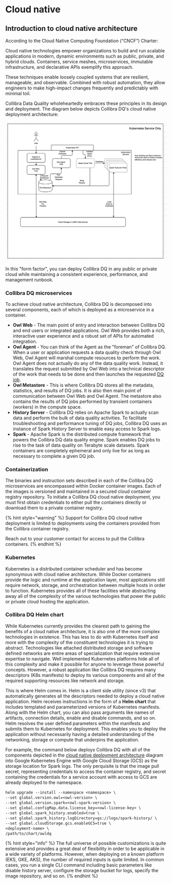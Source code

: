 # Cloud native

## Introduction to cloud native architecture

According to the Cloud Native Computing Foundation (“CNCF”) Charter:

Cloud native technologies empower organizations to build and run scalable applications in modern, dynamic environments such as public, private, and hybrid clouds. Containers, service meshes, microservices, immutable infrastructure, and declarative APIs exemplify this approach.

These techniques enable loosely coupled systems that are resilient, manageable, and observable. Combined with robust automation, they allow engineers to make high-impact changes frequently and predictably with minimal toil.

Collibra Data Quality wholeheartedly embraces these principles in its design and deployment. The diagram below depicts Collibra DQ's cloud native deployment architecture:

![](../../.gitbook/assets/owl-k8s-deployment.png)

In this "form factor", you can deploy Collibra DQ in any public or private cloud while maintaining a consistent experience, performance, and management runbook.

### Collibra DQ microservices

To achieve cloud native architecture, Collibra DQ is decomposed into several components, each of which is deployed as a microservice in a container.

* **Owl Web** - The main point of entry and interaction between Collibra DQ and end users or integrated applications. Owl Web provides both a rich, interactive user experience and a robust set of APIs for automated integration.
* **Owl Agent** - You can think of the Agent as the "foreman" of Collibra DQ. When a user or application requests a data quality check through Owl Web, Owl Agent will marshal compute resources to perform the work. Owl Agent does not actually do any of the data quality work. Instead, it translates the request submitted by Owl Web into a technical descriptor of the work that needs to be done and then launches the requested [DQ job](https://github.com/ernowlin/owluserdocs/blob/2022.07/installation/cloud-native-owldq/broken-reference/README.md).
* **Owl Metastore** - This is where Collibra DQ stores all the metadata, statistics, and results of DQ jobs. It is also then main point of communication between Owl Web and Owl Agent. The metastore also contains the results of DQ jobs performed by transient containers (workers) in the compute space.
* **History Server** - Collibra DQ relies on Apache Spark to actually scan data and perform the bulk of data quality activities. To facilitate troubleshooting and performance tuning of DQ jobs, Collibra DQ uses an instance of Spark History Server to enable easy access to Spark logs.
* **Spark** - Apache Spark is the distributed compute framework that powers the Collibra DQ data quality engine. Spark enables DQ jobs to rise to the task of data quality on Terabyte scale datasets. Spark containers are completely ephemeral and only live for as long as necessary to complete a given DQ job.

### Containerization

The binaries and instruction sets described in each of the Collibra DQ microservices are encompassed within Docker container images. Each of the images is versioned and maintained in a secured cloud container registry repository. To initiate a Collibra DQ cloud native deployment, you must first obtain credentials to either pull the containers directly or download them to a private container registry.

{% hint style="warning" %}
Support for Collibra DQ cloud native deployment is limited to deployments using the containers provided from the Collibra container registry.

Reach out to your customer contact for access to pull the Collibra containers.
{% endhint %}

### Kubernetes

Kubernetes is a distributed container scheduler and has become synonymous with cloud native architecture. While Docker containers provide the logic and runtime at the application layer, most applications still require network, storage, and orchestration between multiple hosts in order to function. Kubernetes provides all of these facilities while abstracting away all of the complexity of the various technologies that power the public or private cloud hosting the application.

### Collibra DQ Helm chart

While Kubernetes currently provides the clearest path to gaining the benefits of a cloud native architecture, it is also one of the more complex technologies in existence. This has less to do with Kubernetes itself and more with the complexity of the constituent technologies it is trying to abstract. Technologies like attached distributed storage and software defined networks are entire areas of specialization that require extensive expertise to navigate. Well implemented Kubernetes platforms hide all of this complexity and make it possible for anyone to leverage these powerful concepts. However, a robust application like Collibra DQ requires many descriptors (K8s manifests) to deploy its various components and all of the required supporting resources like network and storage.

This is where Helm comes in. Helm is a client side utility (since v3) that automatically generates all the descriptors needed to deploy a cloud native application. Helm receives instructions in the form of a **Helm chart** that includes templated and parameterized versions of Kubernetes manifests. Along with the Helm chart, you can also pass arguments like names of artifacts, connection details, enable and disable commands, and so on. Helm resolves the user defined parameters within the manifests and submits them to Kubernetes for deployment. This enables you to deploy the application without necessarily having a detailed understanding of the networking, storage or compute that underpins the application.

For example, the command below deploys Collibra DQ with all of the components depicted in the [cloud native deployment architecture](./#introduction-to-cloud-native-architecture) diagram into Google Kubernetes Engine with Google Cloud Storage (GCS) as the storage location for Spark logs. The only perquisite is that the image pull secret, representing credentials to access the container registry, and secret containing the credentials for a service account with access to GCS are already deployed to the namespace.

```
helm upgrade --install --namespace <namespace> \
--set global.version.owl=<owl-version> \
--set global.version.spark=<owl-spark-version> \
--set global.configMap.data.license_key=<owl-license-key> \
--set global.spark_history.enabled=true \
--set global.spark_history.logDirectory=gs://logs/spark-history/ \
--set global.cloudStorage.gcs.enableGCS=true \
<deployment-name> \
/path/to/chart/owldq
```

{% hint style="info" %}
The full universe of possible customizations is quite extensive and provides a great deal of flexibility in order to be applicable in a wide variety of platforms. However, when deploying on a known platform (EKS, GKE, AKS), the number of required inputs is quite limited. In common cases, you run a single CLI command including basic parameters like disable history server, configure the storage bucket for logs, specify the image repository, and so on.
{% endhint %}
